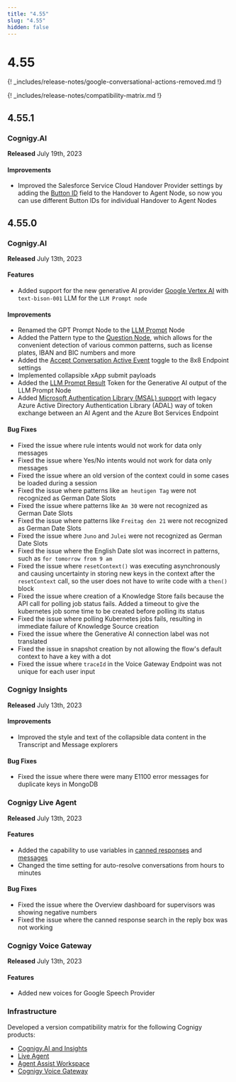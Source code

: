 ```yaml
---
title: "4.55"
slug: "4.55"
hidden: false
---
```


# 4.55

{! _includes/release-notes/google-conversational-actions-removed.md !}

{! _includes/release-notes/compatibility-matrix.md !}

## 4.55.1

### Cognigy.AI

**Released** July 19th, 2023

#### Improvements

- Improved the Salesforce Service Cloud Handover Provider settings by adding the [Button ID](../ai/escalate/handover-reference/salesforce.md#configure-handover-settings) field to the Handover to Agent Node, so now you can use different Button IDs for individual Handover to Agent Nodes

## 4.55.0

### Cognigy.AI

**Released** July 13th, 2023

#### Features

- Added support for the new generative AI provider [Google Vertex AI](../ai/empower/llms/model-support-by-feature.md) with `text-bison-001` LLM for the `LLM Prompt node`

#### Improvements

- Renamed the GPT Prompt Node to the [LLM Prompt](../ai/build/node-reference/service/llm-prompt.md) Node
- Added the Pattern type to the [Question Node](../ai/build/node-reference/basic/question.md), which allows for the convenient detection of various common patterns, such as license plates, IBAN and BIC numbers and more
- Added the [Accept Conversation Active Event](../ai/deploy/endpoint-reference/8x8.md) toggle to the 8x8 Endpoint settings
- Implemented collapsible xApp submit payloads
- Added the [LLM Prompt Result](../ai/build/node-reference/service/llm-prompt.md) Token for the Generative AI output of the LLM Prompt Node
- Added [Microsoft Authentication Library (MSAL) support](../ai/deploy/endpoint-reference/azure-bot-services.md#access-scope) with legacy Azure Active Directory Authentication Library (ADAL) way of token exchange between an AI Agent and the Azure Bot Services Endpoint

#### Bug Fixes

- Fixed the issue where rule intents would not work for data only messages
- Fixed the issue where Yes/No intents would not work for data only messages
- Fixed the issue where an old version of the context could in some cases be loaded during a session
- Fixed the issue where patterns like `am heutigen Tag` were not recognized as German Date Slots
- Fixed the issue where patterns like `Am 30` were not recognized as German Date Slots
- Fixed the issue where patterns like `Freitag den 21` were not recognized as German Date Slots
- Fixed the issue where `Juno` and `Julei` were not recognized as German Date Slots
- Fixed the issue where the English Date slot was incorrect in patterns, such as `for tomorrow from 9 am`
- Fixed the issue where `resetContext()` was executing asynchronously and causing uncertainty in storing new keys in the context after the `resetContext` call, so the user does not have to write code with a `then()` block
- Fixed the issue where creation of a Knowledge Store fails because the API call for polling job status fails. Added a timeout to give the kubernetes job some time to be created before polling its status
- Fixed the issue where polling Kubernetes jobs fails, resulting in immediate failure of Knowledge Source creation
- Fixed the issue where the Generative AI connection label was not translated
- Fixed the issue in snapshot creation by not allowing the flow's default context to have a key with a dot
- Fixed the issue where `traceId` in the Voice Gateway Endpoint was not unique for each user input

### Cognigy Insights

**Released** July 13th, 2023

#### Improvements

- Improved the style and text of the collapsible data content in the Transcript and Message explorers

#### Bug Fixes

- Fixed the issue where there were many E1100 error messages for duplicate keys in MongoDB

### Cognigy Live Agent

**Released** July 13th, 2023

#### Features

- Added the capability to use variables in [canned responses](../live-agent/settings/canned-responses.md) and [messages](../live-agent/conversation/send-reply.md#send-a-response-with-variables)
- Changed the time setting for auto-resolve conversations from hours to minutes

#### Bug Fixes

- Fixed the issue where the Overview dashboard for supervisors was showing negative numbers
- Fixed the issue where the canned response search in the reply box was not working

### Cognigy Voice Gateway

**Released** July 13th, 2023

#### Features

- Added new voices for Google Speech Provider

### Infrastructure

Developed a version compatibility matrix for the following Cognigy products:

- [Cognigy.AI and Insights](../ai/installation/version-compatibility-matrix.md)
- [Live Agent](../live-agent/installation/deployment/version-compatibility-matrix.md)
- [Agent Assist Workspace](../ai-copilot/installation/version-compatibility-matrix.md)
- [Cognigy Voice Gateway](../voice-gateway/installation/version-compatibility-matrix.md)